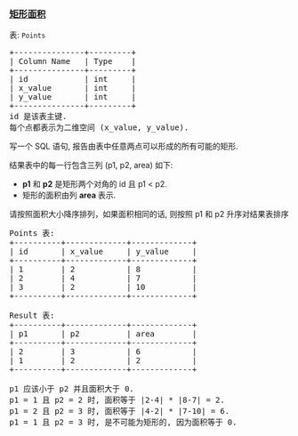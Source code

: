 ### [矩形面积](https://leetcode-cn.com/problems/rectangles-area)

<p>表: <code>Points</code></p>

<pre>+---------------+---------+
| Column Name   | Type    |
+---------------+---------+
| id            | int     |
| x_value       | int     |
| y_value       | int     |
+---------------+---------+
id 是该表主键.
每个点都表示为二维空间 (x_value, y_value).</pre>

<p>写一个 SQL 语句,&nbsp;报告由表中任意两点可以形成的所有可能的矩形.&nbsp;</p>

<p>结果表中的每一行包含三列 (p1, p2, area)&nbsp;如下:</p>

<ul>
	<li><strong>p1</strong>&nbsp;和&nbsp;<strong>p2</strong>&nbsp;是矩形两个对角的 id&nbsp;且&nbsp;p1 &lt; p2.</li>
	<li>矩形的面积由列&nbsp;<strong>area&nbsp;</strong>表示.&nbsp;</li>
</ul>

<p>请按照面积大小降序排列，如果面积相同的话, 则按照&nbsp;p1&nbsp;和&nbsp;p2 升序对结果表排序</p>

<pre>Points 表:
+----------+-------------+-------------+
| id       | x_value     | y_value     |
+----------+-------------+-------------+
| 1        | 2           | 8           |
| 2        | 4           | 7           |
| 3        | 2           | 10          |
+----------+-------------+-------------+

Result 表:
+----------+-------------+-------------+
| p1       | p2          | area        |
+----------+-------------+-------------+
| 2        | 3           | 6           |
| 1        | 2           | 2           |
+----------+-------------+-------------+

p1 应该小于 p2 并且面积大于 0.
p1 = 1 且 p2 = 2 时, 面积等于 |2-4| * |8-7| = 2.
p1 = 2 且 p2 = 3 时, 面积等于 |4-2| * |7-10| = 6.
p1 = 1 且 p2 = 3 时, 是不可能为矩形的, 因为面积等于 0.
</pre>
